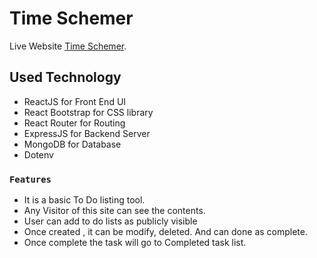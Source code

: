 # Time Schemer

Live Website [Time Schemer](https://time-schemer.netlify.app/).

## Used Technology

* ReactJS for Front End UI
* React Bootstrap for CSS library
* React Router for Routing
* ExpressJS for Backend Server
* MongoDB for Database
* Dotenv

### `Features`
* It is a basic To Do listing tool.
* Any Visitor of this site can see the contents.
* User can add to do lists as publicly visible
* Once created , it can be modify, deleted. And can done as complete.
* Once complete the task will go to Completed task list. 
